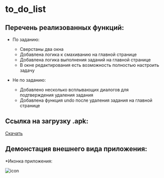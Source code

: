 # to_do_list

## Перечень реализованных функций:

* По заданию:
  * Сверстаны два окна
  * Добавлена логика к смахиванию на главной странице
  * Добавлена логика выполнения заданий на главной странице
  * В окне редактирования есть возможность полностью настроить задачу

* Не по заданию:
  * Добавлено несколько всплывающих диалогов для подтверждения удаления задания
  * Добавлена функция undo после удаления задания на главной странице

## Ссылка на загрузку .apk:

[Скачать](https://www.youtube.com/watch?v=dQw4w9WgXcQ)

## Демонстация внешнего вида приложения:

*Иконка приложения:

![icon](https://github.com/Vantwozz/to_do_list/assets/95244485/ff6cde85-5eb1-4a86-ad4f-2e74f1000cf0)
